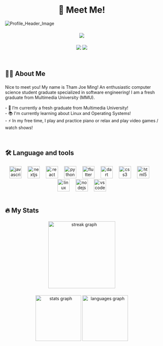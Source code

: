 
<h1 align="center">👋 Meet Me!</h1>

![Profile_Header_Image](https://github.com/JoeMingT/JoeMingT/assets/122090861/ae125b8c-d534-447a-8e14-a962775143e0)


###

<div align="center">
  <img src="https://profile-counter.glitch.me/JoeMingT/count.svg?"  />
</div>

###

<div align="center">
  <img src="https://img.shields.io/badge/LinkedIn-%230077B5?style=for-the-badge&logo=linkedin&labelColor=%230077B5&color=%230077B5&link=https%3A%2F%2Fwww.linkedin.com%2Fin%2Fjoe-ming-tham-848768287%2F" />
  <img src="https://img.shields.io/badge/Gmail-%23D14836?style=for-the-badge&logo=gmail&labelColor=%23fb8b23&color=%23fb8b23&link=https%3A%2F%2Fmail.google.com%2Fmail%2F%3Fview%3Dcm%26fs%3D1%26to%3Dthamjoeming.business%40gmail.com"  />
</div>

<br />
<br />

###

<h2 align="left">👩‍💻  About Me</h2>

###

<p align="left">
  Nice to meet you! My name is Tham Joe Ming! An enthusiastic computer science student graduate specialized in software engineering! I am a fresh graduate from Multimedia University (MMU).
  <br><br>
  - 🔭 I’m currently a fresh graduate from Multimedia University!
  <br>
  - 📚 I'm currently learning about Linux and Operating Systems!
  <br>
  - ⚡ In my free time, I play and practice piano or relax and play video games / watch shows!
</p>

<br />

###

<h2 align="left">🛠 Language and tools</h2>

###

<div align="center">
  <img src="https://cdn.jsdelivr.net/gh/devicons/devicon/icons/javascript/javascript-original.svg" height="40" alt="javascript logo"  />
  <img width="12" />
  <img src="https://cdn.jsdelivr.net/gh/devicons/devicon/icons/nextjs/nextjs-original.svg" height="40" alt="nextjs logo"  />
  <img width="12" />
  <img src="https://cdn.jsdelivr.net/gh/devicons/devicon/icons/react/react-original.svg" height="40" alt="react logo"  />
  <img width="12" />
  <img src="https://cdn.jsdelivr.net/gh/devicons/devicon/icons/python/python-original.svg" height="40" alt="python logo"  />
  <img width="12" />
  <img src="https://cdn.jsdelivr.net/gh/devicons/devicon/icons/flutter/flutter-original.svg" height="40" alt="flutter logo"  />
  <img width="12" />
  <img src="https://cdn.jsdelivr.net/gh/devicons/devicon/icons/dart/dart-original.svg" height="40" alt="dart logo"  />
  <img width="12" />
  <img src="https://cdn.jsdelivr.net/gh/devicons/devicon/icons/css3/css3-original.svg" height="40" alt="css3 logo"  />
  <img width="12" />
  <img src="https://cdn.jsdelivr.net/gh/devicons/devicon/icons/html5/html5-original.svg" height="40" alt="html5 logo"  />
  <img width="12" />
  <img src="https://cdn.jsdelivr.net/gh/devicons/devicon/icons/linux/linux-original.svg" height="40" alt="linux logo"  />
  <img width="12" />
  <img src="https://cdn.jsdelivr.net/gh/devicons/devicon/icons/nodejs/nodejs-original.svg" height="40" alt="nodejs logo"  />
  <img width="12" />
  <img src="https://cdn.jsdelivr.net/gh/devicons/devicon/icons/vscode/vscode-original.svg" height="40" alt="vscode logo"  />
</div>

<br />

###

<h2 align="left">🔥   My Stats</h2>

###

<div align="center">
  <img src="https://streak-stats.demolab.com?user=JoeMingT&locale=en&mode=daily&theme=dark&hide_border=false&border_radius=5&order=3" height="220" alt="streak graph"  />
</div>

###

<div align="center">
  <img src="https://github-readme-stats.vercel.app/api?username=JoeMingT&hide_title=false&hide_rank=false&show_icons=true&include_all_commits=true&count_private=true&disable_animations=false&theme=dark&locale=en&hide_border=false&order=1" height="150" alt="stats graph"  />
  <img src="https://github-readme-stats.vercel.app/api/top-langs?username=JoeMingT&locale=en&hide_title=false&layout=compact&card_width=320&langs_count=5&theme=dark&hide_border=false&order=2" height="150" alt="languages graph"  />
</div>

###
